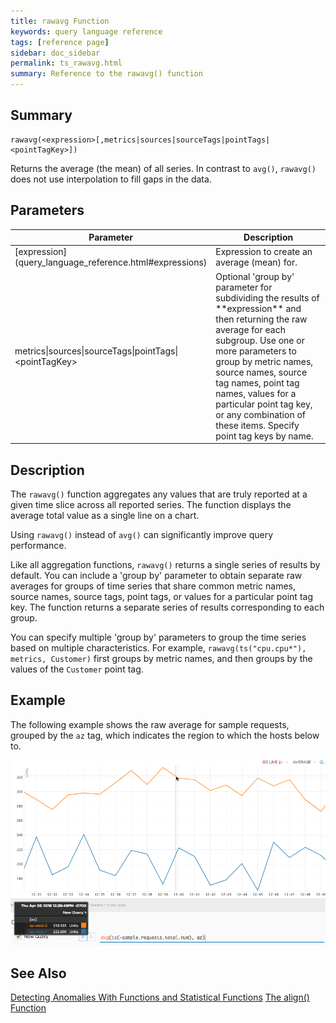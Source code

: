 ```yaml
---
title: rawavg Function
keywords: query language reference
tags: [reference page]
sidebar: doc_sidebar
permalink: ts_rawavg.html
summary: Reference to the rawavg() function
---
```

## Summary
```
rawavg(<expression>[,metrics|sources|sourceTags|pointTags|<pointTagKey>])
```
Returns the average (the mean) of all series. In contrast to `avg()`, `rawavg()` does not use interpolation to fill gaps in the data.

## Parameters
<table>
<tbody>
<thead>
<tr><th width="30%">Parameter</th><th width="70%">Description</th></tr>
</thead>
<tr>
<td markdown="span"> [expression](query_language_reference.html#expressions)</td>
<td>Expression to create an average (mean) for. </td></tr>
<tr>
<td>metrics&vert;sources&vert;sourceTags&vert;pointTags&vert;&lt;pointTagKey&gt;</td>
<td markdown="span">Optional 'group by' parameter for subdividing the results of **expression** and then returning the raw average for each subgroup.
Use one or more parameters to group by metric names, source names, source tag names, point tag names, values for a particular point tag key, or any combination of these items. Specify point tag keys by name.</td>
</tr>
</tbody>
</table>

## Description

The `rawavg()` function aggregates any values that are truly reported at a given time slice across all reported series. The function displays the average total value as a single line on a chart.

Using `rawavg()` instead of `avg()` can significantly improve query performance.

Like all aggregation functions, `rawavg()` returns a single series of results by default. You can include a 'group by' parameter to obtain separate raw averages for groups of time series that share common metric names, source names, source tags, point tags, or values for a particular point tag key. 
The function returns a separate series of results corresponding to each group.

You can specify multiple 'group by' parameters to group the time series based on multiple characteristics. For example, `rawavg(ts("cpu.cpu*"), metrics, Customer)` first groups by metric names, and then groups by the values of the `Customer` point tag.

## Example

The following example shows the raw average for sample requests, grouped by the `az` tag, which indicates the region to which the hosts below to.

![raw average](images/ts_rawavg.png)

## See Also
[Detecting Anomalies With Functions and Statistical Functions](query_language_statistical_functions_anomalies.html#mean-and-median)
[The align() Function](https://docs.wavefront.com/query_language_align_function.html)
